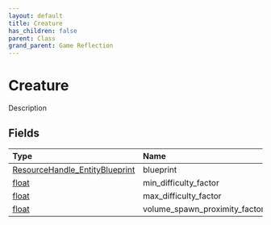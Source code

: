 ```yaml
---
layout: default
title: Creature
has_children: false
parent: Class
grand_parent: Game Reflection
---
```

# Creature
Description 

## Fields

| Type | Name |
|:----------|:--------------|
| [ResourceHandle_EntityBlueprint](/riftbreaker-wiki/docs/game-reflection/components/resource_handle__entity_blueprint/) | blueprint |
| [float](/riftbreaker-wiki/docs/game-reflection/components/float/) | min_difficulty_factor |
| [float](/riftbreaker-wiki/docs/game-reflection/components/float/) | max_difficulty_factor |
| [float](/riftbreaker-wiki/docs/game-reflection/components/float/) | volume_spawn_proximity_factor |

